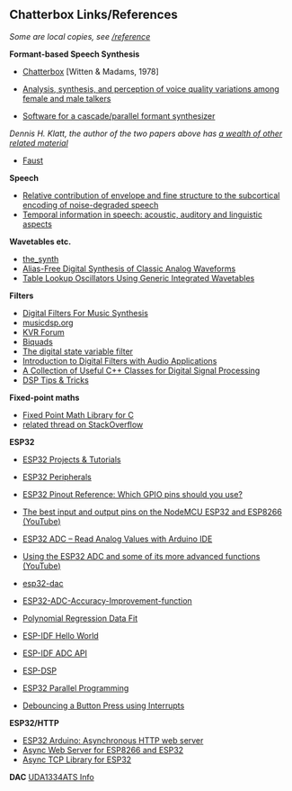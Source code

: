 ## Chatterbox Links/References

*Some are local copies, see [/reference](https://github.com/danja/chatterbox/tree/master/reference)*

**Formant-based Speech Synthesis**
* [Chatterbox](https://github.com/danja/chatterbox/blob/master/reference/Chatterbox-1976.pdf)  [Witten & Madams, 1978]

* [Analysis, synthesis, and perception of voice quality variations among female and male talkers](http://www.fon.hum.uva.nl/david/ma_ssp/doc/Klatt-1990-JAS000820.pdf)
* [Software for a cascade/parallel formant synthesizer](http://www.fon.hum.uva.nl/david/ma_ssp/doc/Klatt-1980-JAS000971.pdf)

*Dennis H. Klatt, the author of the two papers above has [a wealth of other related material](https://www.researchgate.net/scientific-contributions/2033647470_Dennis_H_Klatt)*

* [Faust](https://faust.grame.fr/)

**Speech**
* [Relative contribution of envelope and fine structure to the subcortical encoding of noise-degraded speech](https://asa.scitation.org/doi/10.1121/1.4965248)
* [Temporal information in speech: acoustic, auditory and linguistic aspects](https://royalsocietypublishing.org/doi/pdf/10.1098/rstb.1992.0070)

**Wavetables etc.**
* [the_synth](https://github.com/dzlonline/the_synth)
* [Alias-Free Digital Synthesis of Classic Analog Waveforms](https://ccrma.stanford.edu/~stilti/papers/blit.pdf)
* [Table Lookup Oscillators Using Generic Integrated Wavetables](http://mtg.upf.edu/node/485)

**Filters**
* [Digital Filters For Music Synthesis](https://github.com/danja/chatterbox/blob/master/reference/karmafx_digitalfilters.pdf)
* [musicdsp.org](https://www.musicdsp.org/)
* [KVR Forum](https://www.kvraudio.com/forum/)
* [Biquads](https://www.earlevel.com/main/2003/02/28/biquads/)
* [The digital state variable filter](https://www.earlevel.com/main/2003/03/02/the-digital-state-variable-filter/)
* [Introduction to Digital Filters with Audio Applications](https://ccrma.stanford.edu/~jos/filters/)
* [A Collection of Useful C++ Classes for Digital Signal Processing](https://github.com/vinniefalco/DSPFilters)
* [DSP Tips & Tricks](https://web.archive.org/web/20070427190833/http://www.cspl.umd.edu/spm/tips-n-tricks/)

**Fixed-point maths**
* [Fixed Point Math Library for C](https://sourceforge.net/p/fixedptc/)
* [related thread on StackOverflow](https://stackoverflow.com/questions/10067510/fixed-point-arithmetic-in-c-programming)

**ESP32**
* [ESP32 Projects & Tutorials](https://randomnerdtutorials.com/projects-esp32/)
* [ESP32 Peripherals](https://randomnerdtutorials.com/esp32-pinout-reference-gpios/)
* [ESP32 Pinout Reference: Which GPIO pins should you use?](https://randomnerdtutorials.com/esp32-pinout-reference-gpios/)
* [The best input and output pins on the NodeMCU ESP32 and ESP8266 (YouTube)](https://www.youtube.com/watch?v=c0tMGlJVmkw)
* [ESP32 ADC – Read Analog Values with Arduino IDE](https://randomnerdtutorials.com/esp32-adc-analog-read-arduino-ide/)
* [Using the ESP32 ADC and some of its more advanced functions (YouTube)](https://www.youtube.com/watch?v=RlKMJknsNpo)
* [esp32-dac](https://github.com/wjslager/esp32-dac)
* [ESP32-ADC-Accuracy-Improvement-function](https://github.com/G6EJD/ESP32-ADC-Accuracy-Improvement-function)
* [Polynomial Regression Data Fit](https://arachnoid.com/polysolve/)

* [ESP-IDF Hello World](https://exploreembedded.com/wiki/Hello_World_with_ESP32_Explained)
* [ESP-IDF ADC API](https://docs.espressif.com/projects/esp-idf/en/latest/api-reference/peripherals/adc.html)
* [ESP-DSP](https://github.com/espressif/esp-dsp)
* [ESP32 Parallel Programming](https://home.roboticlab.eu/en/iot-open/getting_familiar_with_your_hardware_rtu_itmo_sut/esp/esp_parallel_programming)
* [Debouncing a Button Press using Interrupts](https://www.switchdoc.com/2018/04/esp32-tutorial-debouncing-a-button-press-using-interrupts/)

**ESP32/HTTP**
* [ESP32 Arduino: Asynchronous HTTP web server](https://techtutorialsx.com/2017/12/01/esp32-arduino-asynchronous-http-webserver/)
* [Async Web Server for ESP8266 and ESP32](https://github.com/me-no-dev/ESPAsyncWebServer)
* [Async TCP Library for ESP32](https://github.com/me-no-dev/AsyncTCP)

**DAC**
[UDA1334ATS Info](https://lcav.gitbook.io/dsp-labs/passthrough/audio-io/dac)
